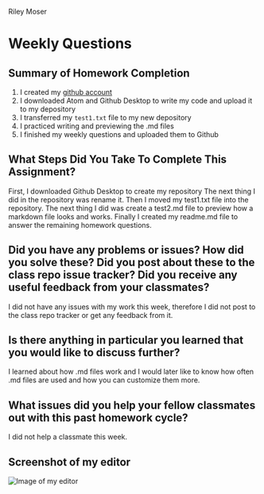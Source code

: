 Riley Moser
# Weekly Questions

## Summary of Homework Completion

1. I created my [github account](https://github.com/rileymoser)
2. I downloaded Atom and Github Desktop to write my code and upload it to my depository
3. I transferred my `test1.txt` file to my new depository
4. I practiced writing and previewing the .md files
5. I finished my weekly questions and uploaded them to Github

## What Steps Did You Take To Complete This Assignment?

First, I downloaded Github Desktop to create my repository The next thing I did in the repository was rename it. Then I moved my test1.txt file into the repository. The next thing I did was create a test2.md file to preview how a markdown file looks and works. Finally I created my readme.md file to answer the remaining homework questions.

## Did you have any problems or issues? How did you solve these? Did you post about these to the class repo issue tracker? Did you receive any useful feedback from your classmates?

I did not have any issues with my work this week, therefore I did not post to the class repo tracker or get any feedback from it.

## Is there anything in particular you learned that you would like to discuss further?

I learned about how .md files work and I would later like to know how often .md files are used and how you can customize them more.

## What issues did you help your fellow classmates out with this past homework cycle?

I did not help a classmate this week.

## Screenshot of my editor

![Image of my editor](atomscreenshot.png)
